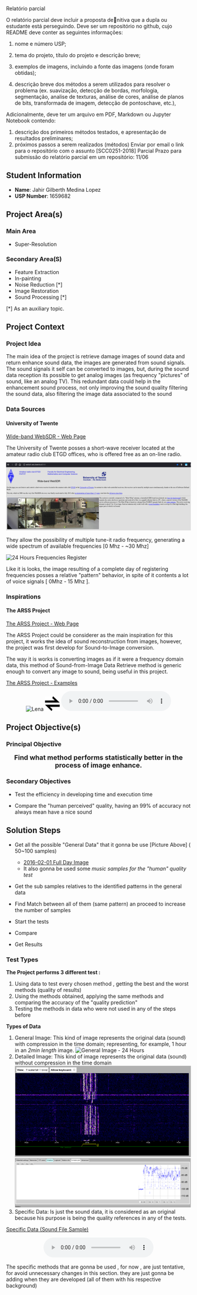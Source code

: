 Relatório parcial

O relatório parcial deve incluir a proposta denitiva que a dupla ou estudante está
perseguindo. Deve ser um repositório no github, cujo README deve conter as seguintes
informações:
1. nome e número USP;
2. tema do projeto, título do projeto e descrição breve;
3. exemplos de imagens, incluindo a fonte das imagens (onde foram obtidas);

4. descrição breve dos métodos a serem utilizados para resolver o problema (ex.
suavização, detecção de bordas, morfologia, segmentação, analise de texturas, análise
de cores, análise de planos de bits, transformada de imagem, detecção de pontoschave,
etc.),

Adicionalmente, deve ter um arquivo em PDF, Markdown ou Jupyter Notebook contendo:
1. descrição dos primeiros métodos testados, e apresentação de resultados preliminares;
2. próximos passos a serem realizados (métodos)
Enviar por email o link para o repositório com o assunto [SCC0251-2018] Parcial
Prazo para submissão do relatório parcial em um repositório: 11/06


## Student Information

* **Name**: Jahir Gilberth Medina Lopez
* **USP Number**: 1659682

## Project Area(s)

### Main Area
  * Super-Resolution

### Secondary Area(S)
  * Feature Extraction
  * In-painting
  * Noise Reduction [\*]
  * Image Restoration
  * Sound Processing [\*]

[\*] As an auxiliary topic.

## Project Context

### Project Idea

The main idea of the project is retrieve damage images of sound data and return enhance sound data, the images are generated from sound signals.
The sound signals it self can be converted to images, but, during the sound data reception its possible to get analog images (as frequency "pictures" of sound, like an analog TV). This redundant data could help in the enhancement sound process, not only improving the sound quality filtering the sound data, also filtering the image data associated to the sound 

### Data Sources

#### University of Twente

[Wide-band WebSDR - Web Page](http://websdr.ewi.utwente.nl:8901)

The University of Twente posses a short-wave receiver located at the amateur radio club ETGD offices, who is offered free as an on-line radio.

![]( ./md-media/site-capture.png "Site Capture")

They allow the possibility of multiple tune-it radio frequency, generating a wide spectrum of available frequencies [0 Mhz - ~30 Mhz]


![]( ./md-media/general-data.png "24 Hours Frequencies Register")

Like it is looks, the image resulting of a complete day of registering frequencies posses a relative "pattern" behavior, in spite of it contents a lot of voice signals [ 0Mhz - 15 Mhz ].

### Inspirations

#### The ARSS Project

[The ARSS Project - Web Page](http://arss.sourceforge.net)

The ARSS Project could be considerer as the main inspiration for this project, it works the idea of sound reconstruction from images, however, the project was first develop for Sound-to-Image conversion.

The way it is works is converting images as if it were a frequency domain data, this method of Sound-from-Image Data Retrieve method is generic enough to convert any image to sound, being useful in this project.

[The ARSS Project - Examples](http://arss.sourceforge.net/examples.shtml)

<center>
  <img src="http://arss.sourceforge.net/examples/lena/lena_small.png" alt="Lena" style="width:120px;height:120px;">
  <img src="./md-media/bidirectional.png" style="width:40px;height:40px;">
  <audio controls="controls">
    <source type="audio/mp3" src="http://arss.sourceforge.net/examples/lena/lena.mp3"></source>
    <p>Your browser does not support this audio format (MP3).</p>
  </audio>
</center>


## Project Objective(s)

### Principal Objective

<center>
<span style="font-size:large; font-weight:bold">
  Find what method performs statistically better in the process of image enhance.
</span>
</center>

### Secondary Objectives
  * Test the efficiency in developing time and execution time

  * Compare the "human perceived" quality, having an 99% of accuracy not always mean have a nice sound

## Solution Steps
  * Get all the possible "General Data" that it gonna be use [Picture Above] ( 50~100 samples)
    * [2016-02-01 Full Day Image](http://websdr.ewi.utwente.nl:8901/fullday/day16832.png)
    * It also gonna be used some *music samples for the "human" quality test*

  * Get the sub samples relatives to the identified patterns in the general data
  * Find Match between all of them (same pattern) an proceed to increase the number of samples
  * Start the tests
  * Compare
  * Get Results

### Test Types
  
**The Project performs 3 different test :**

1. Using data to test every chosen method  , getting the best and the worst methods (quality of results)
2. Using the methods obtained, applying the same methods and comparing the accuracy of the "quality prediction"
3. Testing the methods in data who were not used in any of the steps before

**Types of Data**
  
  1. General Image:
    This kind of image represents the original data (sound) with compression in the time domain; representing, for example, 1 hour in an *2min length* image.
    ![]( ./md-media/general-data.png "General Image - 24 Hours")
  2. Detailed Image:
    This kind of image represents the original data (sound) without compression in the time domain
    ![]( ./md-media/detailed-data.png "Detailed Data 1 - Same bitrate")
    ![]( ./md-media/sound-plt.png "Detailed Data 2 - Same bitrate")
  3. Specific Data:
    Is just the sound data, it is considered as an original because his purpose is being the quality references in any of the tests.

[Specific Data (Sound File Sample)](./md-media/audio_player.html)
<center>
  <audio controls="controls">
    <source type="audio/mp3" src="./md-media/websdr_recording_start_2018-05-17T00_10_41Z_7076.8kHz.mp3"></source>
    <source type="audio/ogg" src="./md-media/websdr_recording_start_2018-05-17T00_10_41Z_7076.8kHz.ogg"></source>
    <p>Your browser does not support this audio format (MP3 / OGG).</p>
  </audio>
</center>

The specific methods that are gonna be used , for now , are just tentative, for avoid unnecessary changes in this section. they are just gonna be adding when they are developed (all of them with his respective background)

